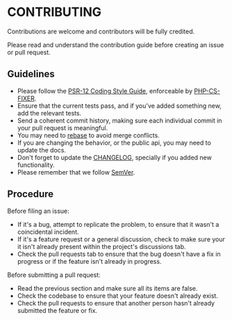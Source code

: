 # CONTRIBUTING

Contributions are welcome and contributors will be fully credited.

Please read and understand the contribution guide before creating an issue or pull request.

## Guidelines

* Please follow the [PSR-12 Coding Style Guide](http://www.php-fig.org/psr/psr-12/), enforceable by [PHP-CS-FIXER](https://github.com/FriendsOfPHP/PHP-CS-Fixer).
* Ensure that the current tests pass, and if you've added something new, add the relevant tests.
* Send a coherent commit history, making sure each individual commit in your pull request is meaningful.
* You may need to [rebase](https://git-scm.com/book/en/v2/Git-Branching-Rebasing) to avoid merge conflicts.
* If you are changing the behavior, or the public api, you may need to update the docs.
* Don't forget to update the [CHANGELOG](CHANGELOG.md), specially if you added new functionality.
* Please remember that we follow [SemVer](http://semver.org/).

## Procedure

Before filing an issue:

- If it's a bug, attempt to replicate the problem, to ensure that it wasn't a coincidental incident.
- If it's a feature request or a general discussion, check to make sure your it isn't already present within the project's discussions tab.
- Check the pull requests tab to ensure that the bug doesn't have a fix in progress or if the feature isn't already in progress.

Before submitting a pull request:

- Read the previous section and make sure all its items are false.
- Check the codebase to ensure that your feature doesn't already exist.
- Check the pull requests to ensure that another person hasn't already submitted the feature or fix.
